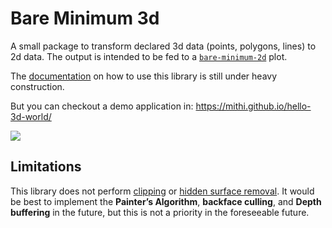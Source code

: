 # Bare Minimum 3d

A small package to transform declared 3d data (points, polygons, lines)
to 2d data. The output is intended to be fed to a [`bare-minimum-2d`](https://github.com/mithi/bare-minimum-2d) plot.

The [documentation](https://github.com/mithi/bare-minimum-3d/wiki/) on how to use this library is still under heavy construction.

But you can checkout a demo application in: https://mithi.github.io/hello-3d-world/

![](https://user-images.githubusercontent.com/1670421/91668232-c04c9c00-eb3d-11ea-8673-c1a525c7bc27.png)

## Limitations 
This library does not perform [clipping](https://www.gabrielgambetta.com/computer-graphics-from-scratch/clipping.html) or [hidden surface removal](https://www.gabrielgambetta.com/computer-graphics-from-scratch/hidden-surface-removal.html). It would be best to implement the **Painter’s Algorithm**, **backface culling**, and **Depth buffering** in the future, but this is not a priority in the foreseeable future. 
